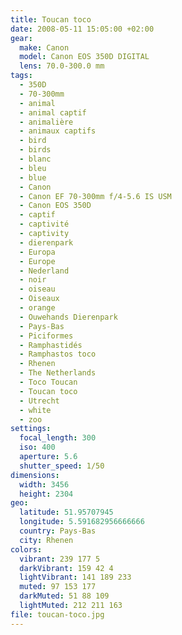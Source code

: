 ```yaml
---
title: Toucan toco
date: 2008-05-11 15:05:00 +02:00
gear:
  make: Canon
  model: Canon EOS 350D DIGITAL
  lens: 70.0-300.0 mm
tags:
  - 350D
  - 70-300mm
  - animal
  - animal captif
  - animalière
  - animaux captifs
  - bird
  - birds
  - blanc
  - bleu
  - blue
  - Canon
  - Canon EF 70-300mm f/4-5.6 IS USM
  - Canon EOS 350D
  - captif
  - captivité
  - captivity
  - dierenpark
  - Europa
  - Europe
  - Nederland
  - noir
  - oiseau
  - Oiseaux
  - orange
  - Ouwehands Dierenpark
  - Pays-Bas
  - Piciformes
  - Ramphastidés
  - Ramphastos toco
  - Rhenen
  - The Netherlands
  - Toco Toucan
  - Toucan toco
  - Utrecht
  - white
  - zoo
settings:
  focal_length: 300
  iso: 400
  aperture: 5.6
  shutter_speed: 1/50
dimensions:
  width: 3456
  height: 2304
geo:
  latitude: 51.95707945
  longitude: 5.591682956666666
  country: Pays-Bas
  city: Rhenen
colors:
  vibrant: 239 177 5
  darkVibrant: 159 42 4
  lightVibrant: 141 189 233
  muted: 97 153 177
  darkMuted: 51 88 109
  lightMuted: 212 211 163
file: toucan-toco.jpg
---
```



